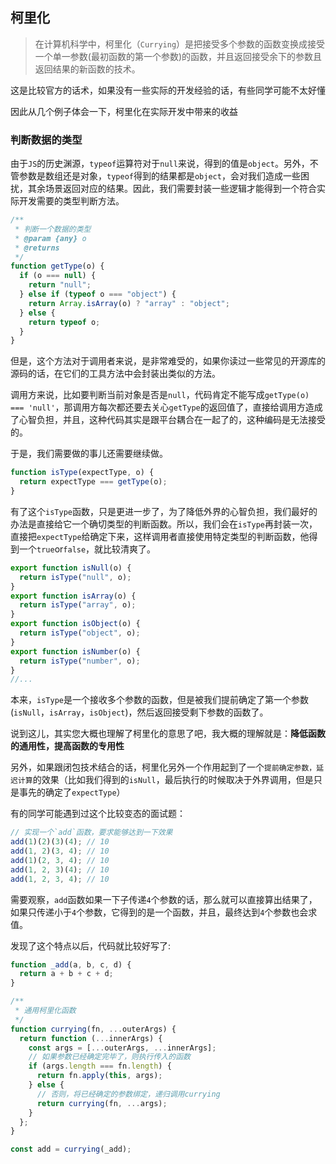## 柯里化

> 在计算机科学中，柯里化（`Currying`）是把接受多个参数的函数变换成接受一个单一参数(最初函数的第一个参数)的函数，并且返回接受余下的参数且返回结果的新函数的技术。

这是比较官方的话术，如果没有一些实际的开发经验的话，有些同学可能不太好懂

因此从几个例子体会一下，柯里化在实际开发中带来的收益

### 判断数据的类型

由于`JS`的历史渊源，`typeof`运算符对于`null`来说，得到的值是`object`。另外，不管参数是数组还是对象，`typeof`得到的结果都是`object`，会对我们造成一些困扰，其余场景返回对应的结果。因此，我们需要封装一些逻辑才能得到一个符合实际开发需要的类型判断方法。

```js
/**
 * 判断一个数据的类型
 * @param {any} o
 * @returns
 */
function getType(o) {
  if (o === null) {
    return "null";
  } else if (typeof o === "object") {
    return Array.isArray(o) ? "array" : "object";
  } else {
    return typeof o;
  }
}
```

但是，这个方法对于调用者来说，是非常难受的，如果你读过一些常见的开源库的源码的话，在它们的工具方法中会封装出类似的方法。

调用方来说，比如要判断当前对象是否是`null`，代码肯定不能写成`getType(o) === 'null'`，那调用方每次都还要去关心`getType`的返回值了，直接给调用方造成了心智负担，并且，这种代码其实是跟平台耦合在一起了的，这种编码是无法接受的。

于是，我们需要做的事儿还需要继续做。

```js
function isType(expectType, o) {
  return expectType === getType(o);
}
```

有了这个`isType`函数，只是更进一步了，为了降低外界的心智负担，我们最好的办法是直接给它一个确切类型的判断函数。所以，我们会在`isType`再封装一次，直接把`expectType`给确定下来，这样调用者直接使用特定类型的判断函数，他得到一个`true`or`false`，就比较清爽了。

```js
export function isNull(o) {
  return isType("null", o);
}
export function isArray(o) {
  return isType("array", o);
}
export function isObject(o) {
  return isType("object", o);
}
export function isNumber(o) {
  return isType("number", o);
}
//...
```

本来，`isType`是一个接收多个参数的函数，但是被我们提前确定了第一个参数(`isNull`，`isArray`，`isObject`)，然后返回接受剩下参数的函数了。

说到这儿，其实您大概也理解了柯里化的意思了吧，我大概的理解就是：**降低函数的通用性，提高函数的专用性**

另外，如果跟闭包技术结合的话，柯里化另外一个作用起到了一个`提前确定参数，延迟计算`的效果（比如我们得到的`isNull`，最后执行的时候取决于外界调用，但是只是事先的确定了`expectType`）

有的同学可能遇到过这个比较变态的面试题：

```js
// 实现一个`add`函数，要求能够达到一下效果
add(1)(2)(3)(4); // 10
add(1, 2)(3, 4); // 10
add(1)(2, 3, 4); // 10
add(1, 2, 3)(4); // 10
add(1, 2, 3, 4); // 10
```

需要观察，`add`函数如果一下子传递`4`个参数的话，那么就可以直接算出结果了，如果只传递小于`4`个参数，它得到的是一个函数，并且，最终达到`4`个参数也会求值。

发现了这个特点以后，代码就比较好写了:

```js
function _add(a, b, c, d) {
  return a + b + c + d;
}

/**
 * 通用柯里化函数
 */
function currying(fn, ...outerArgs) {
  return function (...innerArgs) {
    const args = [...outerArgs, ...innerArgs];
    // 如果参数已经确定完毕了，则执行传入的函数
    if (args.length === fn.length) {
      return fn.apply(this, args);
    } else {
      // 否则，将已经确定的参数绑定，递归调用currying
      return currying(fn, ...args);
    }
  };
}

const add = currying(_add);
```
